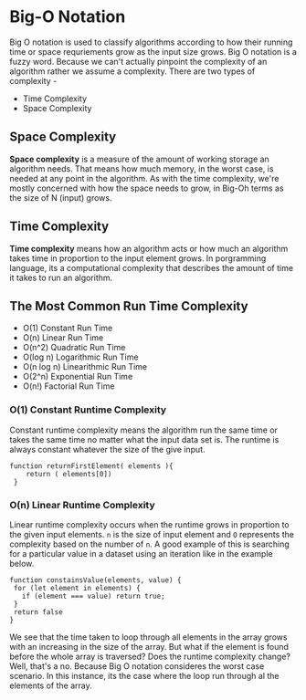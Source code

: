 # Big-O Notation
Big O notation is used to classify algorithms according to how their running time or space requriements grow as the input size grows. Big O notation is a fuzzy word. Because we can't actually pinpoint the complexity of an algorithm rather we assume a complexity. There are two types of complexity - 

- Time Complexity
- Space Complexity 

## Space Complexity
**Space complexity** is a measure of the amount of working storage an algorithm needs. That means how much memory, in the worst case, is needed at any point in the algorithm. As with the time complexity, we're mostly concerned with how the space needs to grow, in Big-Oh terms as the size of N (input) grows.

## Time Complexity 
**Time complexity** means how an algorithm acts or how much an algorithm takes time in proportion to the input element grows. In porgramming language, its a computational complexity that describes the amount of time it takes to run an algorithm. 

## The Most Common Run Time Complexity
- O(1) Constant Run Time 
- O(n) Linear Run Time 
- O(n^2) Quadratic Run Time 
- O(log n) Logarithmic Run Time
- O(n log n) Linearithmic Run Time 
- O(2^n) Exponential Run Time 
- O(n!) Factorial Run Time

### O(1) Constant Runtime Complexity
Constant runtime complexity means the algorithm run the same time or takes the same time no matter what the input data set is. The runtime is always constant whatever the size of the give input.
```
function returnFirstElement( elements ){
	return ( elements[0])
 }
 ```

 ### O(n) Linear Runtime Complexity
 Linear runtime complexity occurs when the runtime grows in proportion to the given input elements. `n` is the size of input element and `O` represents the complexity based on the number of `n`. A good example of this is searching for a particular value in a dataset using an iteration like in the example below.
 ```
 function constainsValue(elements, value) {
  for (let element in elements) {
    if (element === value) return true;
  }
  return false
}
```
We see that the time taken to loop through all elements in the array grows with an increasing in the size of the array. But what if the element is found before the whole array is traversed? Does the runtime complexity change? Well, that's a no. Because Big O notation consideres the worst case scenario. In this instance, its the case where the loop run through al the elements of the array. 